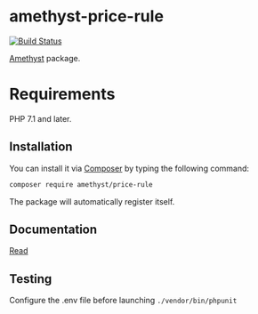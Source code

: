 # amethyst-price-rule

[![Build Status](https://travis-ci.org/amethyst-php/price-rule.svg?branch=master)](https://travis-ci.org/amethyst-php/price-rule)

[Amethyst](https://github.com/amethyst-php/amethyst) package.

# Requirements

PHP 7.1 and later.

## Installation

You can install it via [Composer](https://getcomposer.org/) by typing the following command:

```bash
composer require amethyst/price-rule
```

The package will automatically register itself.

## Documentation

[Read](docs/index.md)

## Testing

Configure the .env file before launching `./vendor/bin/phpunit`
